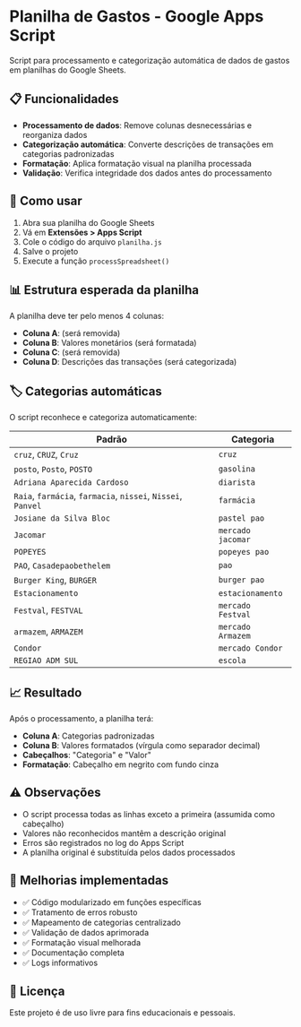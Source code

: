 # Planilha de Gastos - Google Apps Script

Script para processamento e categorização automática de dados de gastos em planilhas do Google Sheets.

## 📋 Funcionalidades

- **Processamento de dados**: Remove colunas desnecessárias e reorganiza dados
- **Categorização automática**: Converte descrições de transações em categorias padronizadas
- **Formatação**: Aplica formatação visual na planilha processada
- **Validação**: Verifica integridade dos dados antes do processamento

## 🔧 Como usar

1. Abra sua planilha do Google Sheets
2. Vá em **Extensões > Apps Script**
3. Cole o código do arquivo `planilha.js`
4. Salve o projeto
5. Execute a função `processSpreadsheet()`

## 📊 Estrutura esperada da planilha

A planilha deve ter pelo menos 4 colunas:
- **Coluna A**: (será removida)
- **Coluna B**: Valores monetários (será formatada)
- **Coluna C**: (será removida)  
- **Coluna D**: Descrições das transações (será categorizada)

## 🏷️ Categorias automáticas

O script reconhece e categoriza automaticamente:

| Padrão | Categoria |
|--------|-----------|
| `cruz`, `CRUZ`, `Cruz` | `cruz` |
| `posto`, `Posto`, `POSTO` | `gasolina` |
| `Adriana Aparecida Cardoso` | `diarista` |
| `Raia`, `farmácia`, `farmacia`, `nissei`, `Nissei`, `Panvel` | `farmácia` |
| `Josiane da Silva Bloc` | `pastel pao` |
| `Jacomar` | `mercado jacomar` |
| `POPEYES` | `popeyes pao` |
| `PAO`, `Casadepaobethelem` | `pao` |
| `Burger King`, `BURGER` | `burger pao` |
| `Estacionamento` | `estacionamento` |
| `Festval`, `FESTVAL` | `mercado Festval` |
| `armazem`, `ARMAZEM` | `mercado Armazem` |
| `Condor` | `mercado Condor` |
| `REGIAO ADM SUL` | `escola` |

## 📈 Resultado

Após o processamento, a planilha terá:
- **Coluna A**: Categorias padronizadas
- **Coluna B**: Valores formatados (vírgula como separador decimal)
- **Cabeçalhos**: "Categoria" e "Valor"
- **Formatação**: Cabeçalho em negrito com fundo cinza

## ⚠️ Observações

- O script processa todas as linhas exceto a primeira (assumida como cabeçalho)
- Valores não reconhecidos mantêm a descrição original
- Erros são registrados no log do Apps Script
- A planilha original é substituída pelos dados processados

## 🔄 Melhorias implementadas

- ✅ Código modularizado em funções específicas
- ✅ Tratamento de erros robusto
- ✅ Mapeamento de categorias centralizado
- ✅ Validação de dados aprimorada
- ✅ Formatação visual melhorada
- ✅ Documentação completa
- ✅ Logs informativos

## 📝 Licença

Este projeto é de uso livre para fins educacionais e pessoais. 